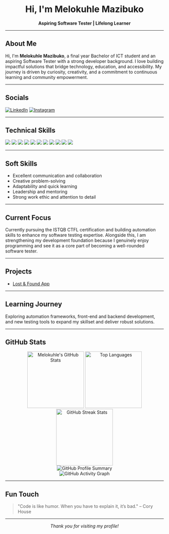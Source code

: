 
<h1 align="center">Hi, I'm <b>Melokuhle Mazibuko</b></h1>

<p align="center">
  <b>Aspiring Software Tester | Lifelong Learner</b>
</p>

---

## About Me

Hi, I'm <b>Melokuhle Mazibuko</b>, a final year Bachelor of ICT student and an aspiring Software Tester with a strong developer background. I love building impactful solutions that bridge technology, education, and accessibility. My journey is driven by curiosity, creativity, and a commitment to continuous learning and community empowerment.

---

## Socials

[![LinkedIn](https://img.shields.io/badge/LinkedIn-blue?logo=linkedin&logoColor=white)](https://www.linkedin.com/in/melokuhle-mazibuko)
[![Instagram](https://img.shields.io/badge/Instagram-E4405F?logo=instagram&logoColor=white)](https://www.instagram.com/melokuhle_mazii)


---

## Technical Skills

<p>
  <img src="https://img.shields.io/badge/Python-3776AB?style=for-the-badge&logo=python&logoColor=white"/>
  <img src="https://img.shields.io/badge/JavaScript-F7DF1E?style=for-the-badge&logo=javascript&logoColor=black"/>
  <img src="https://img.shields.io/badge/Java-007396?style=for-the-badge&logo=java&logoColor=white"/>
  <img src="https://img.shields.io/badge/HTML5-E34F26?style=for-the-badge&logo=html5&logoColor=white"/>
  <img src="https://img.shields.io/badge/CSS3-1572B6?style=for-the-badge&logo=css3&logoColor=white"/>
  <img src="https://img.shields.io/badge/React-20232A?style=for-the-badge&logo=react&logoColor=61DAFB"/>
  <img src="https://img.shields.io/badge/Node.js-339933?style=for-the-badge&logo=nodedotjs&logoColor=white"/>
  <img src="https://img.shields.io/badge/Flask-000000?style=for-the-badge&logo=flask&logoColor=white"/>
  <img src="https://img.shields.io/badge/.NET-512BD4?style=for-the-badge&logo=dotnet&logoColor=white"/>
  <img src="https://img.shields.io/badge/MySQL-4479A1?style=for-the-badge&logo=mysql&logoColor=white"/>
  <img src="https://img.shields.io/badge/Git-F05032?style=for-the-badge&logo=git&logoColor=white"/>
</p>

---

## Soft Skills

- Excellent communication and collaboration
- Creative problem-solving
- Adaptability and quick learning
- Leadership and mentoring
- Strong work ethic and attention to detail

---

## Current Focus

Currently pursuing the ISTQB CTFL certification and building automation skills to enhance my software testing expertise. Alongside this, I am strengthening my development foundation because I genuinely enjoy programming and see it as a core part of becoming a well-rounded software tester.

---

## Projects

- [Lost & Found App](https://github.com/melokuhlemazii/lost-and-found)

---

## Learning Journey

Exploring automation frameworks, front-end and backend development, and new testing tools to expand my skillset and deliver robust solutions.

---

## GitHub Stats

<div align="center">
  <img src="https://github-readme-stats.vercel.app/api?username=melokuhlemazii&show_icons=true&theme=radical&include_all_commits=true&count_private=true" alt="Melokuhle's GitHub Stats" height="180"/>
  <img src="https://github-readme-stats.vercel.app/api/top-langs/?username=melokuhlemazii&layout=compact&theme=radical&langs_count=8" alt="Top Languages" height="180"/>
</div>

<div align="center">
  <img src="https://github-readme-streak-stats.herokuapp.com/?user=melokuhlemazii&theme=radical" alt="GitHub Streak Stats" height="180"/>
</div>

<div align="center">
  <img src="https://github-profile-summary-cards.vercel.app/api/cards/profile-details?username=melokuhlemazii&theme=radical" alt="GitHub Profile Summary"/>
</div>

<div align="center">
  <img src="https://github-readme-activity-graph.vercel.app/graph?username=melokuhlemazii&theme=redical&hide_border=true" alt="GitHub Activity Graph"/>
</div>

---

## Fun Touch

> "Code is like humor. When you have to explain it, it’s bad." – Cory House

---

<p align="center"><i>Thank you for visiting my profile!</i></p>
